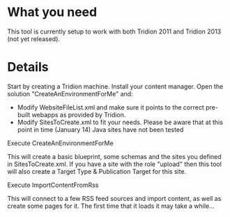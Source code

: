 # What you need #

This tool is currently setup to work with both Tridion 2011 and Tridion 2013 (not yet released).


# Details #

Start by creating a Tridion machine. Install your content manager.
Open the solution "CreateAnEnvironmentForMe" and:
  * Modify WebsiteFileList.xml and make sure it points to the correct pre-built webapps as provided by Tridion.
  * Modify SitesToCreate.xml to fit your needs. Please be aware that at this point in time (January 14) Java sites have not been tested

Execute CreateAnEnvironmentForMe

This will create a basic blueprint, some schemas and the sites you defined in SitesToCreate.xml. If you have a site with the role "upload" then this tool will also create a Target Type & Publication Target for this site.

Execute ImportContentFromRss

This will connect to a few RSS feed sources and import content, as well as create some pages for it. The first time that it loads it may take a while...